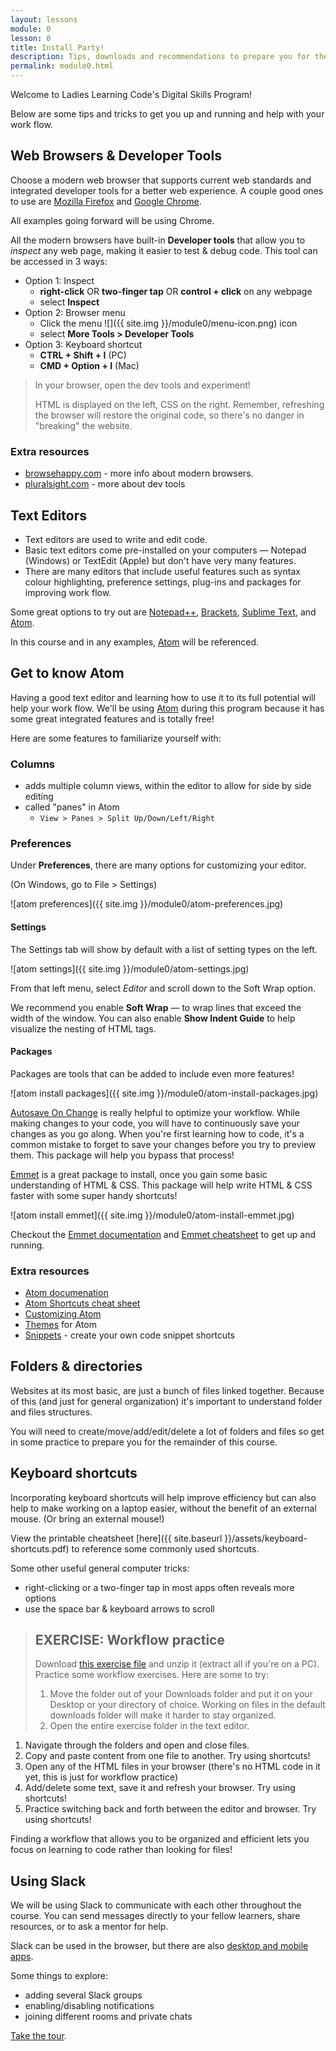 ```yaml
---
layout: lessons
module: 0
lesson: 0
title: Install Party!
description: Tips, downloads and recommendations to prepare you for the course.
permalink: module0.html
---
```



Welcome to Ladies Learning Code's Digital Skills Program!

Below are some tips and tricks to get you up and running and help with your work flow.

<div class="summary">

## Web Browsers & Developer Tools

</div>

<div class="details">

Choose a modern web browser that supports current web standards and integrated developer tools for a better web experience. A couple good ones to use are [Mozilla Firefox](https://www.mozilla.org/en-US/firefox/new/) and [Google Chrome](https://www.google.com/intl/en-CA/chrome/browser/).

All examples going forward will be using Chrome.

All the modern browsers have built-in **Developer tools** that allow you to *inspect* any web page, making it easier to test & debug code. This tool can be accessed in 3 ways:

* Option 1: Inspect
  * **right-click** OR **two-finger tap** OR **control + click** on any webpage
  * select **Inspect**
* Option 2: Browser menu
  * Click the menu <span class="menu-icon">![]({{ site.img }}/module0/menu-icon.png)</span> icon
  * select **More Tools > Developer Tools**
* Option 3: Keyboard shortcut
  * **CTRL + Shift + I** (PC)
  * **CMD + Option + I** (Mac)

> In your browser, open the dev tools and experiment!  
>
> HTML is displayed on the left, CSS on the right. Remember, refreshing the browser will restore the original code, so there's no danger in "breaking" the website.

### Extra resources

* [browsehappy.com](http://browsehappy.com) - more info about modern browsers.
* [pluralsight.com](https://www.pluralsight.com/search?q=chrome%20developer%20tools) - more about dev tools

</div>

## Text Editors

* Text editors are used to write and edit code.
* Basic text editors come pre-installed on your computers &mdash; Notepad (Windows) or TextEdit (Apple) but don't have very many features.
* There are many editors that include useful features such as syntax colour highlighting, preference settings, plug-ins and packages for improving work flow.

Some great options to try out are [Notepad++](http://notepad-plus-plus.org/), [Brackets](http://brackets.io), [Sublime Text](http://www.sublimetext.com/), and [Atom](https://atom.io/).

In this course and in any examples, [Atom](https://atom.io/) will be referenced.

## Get to know Atom

Having a good text editor and learning how to use it to its full potential will help your work flow.  We'll be using [Atom](http://atom.io) during this program because it has some great integrated features and is totally free!

Here are some features to familiarize yourself with:

<div class="summary">

### Columns

</div>

<div class="details">

* adds multiple column views, within the editor to allow for side by side editing
* called "panes" in Atom  
  * `View > Panes > Split Up/Down/Left/Right`

</div>


### Preferences
Under **Preferences**, there are many options for customizing your editor.

(On Windows, go to File > Settings)

![atom preferences]({{ site.img }}/module0/atom-preferences.jpg)

#### Settings

The Settings tab will show by default with a list of setting types on the left.

![atom settings]({{ site.img }}/module0/atom-settings.jpg)

From that left menu, select *Editor* and scroll down to the Soft Wrap option.

We recommend you enable **Soft Wrap** &mdash; to wrap lines that exceed the width of the window.
You can also enable **Show Indent Guide** to help visualize the nesting of HTML tags.

<div class="summary">

#### Packages

</div>

<div class="details">

Packages are tools that can be added to include even more features!

![atom install packages]({{ site.img }}/module0/atom-install-packages.jpg)

[Autosave On Change](https://atom.io/packages/autosave-onchange) is really helpful to optimize your workflow. While making changes to your code, you will have to continuously save your changes as you go along. When you're first learning how to code, it's a common mistake to forget to save your changes before you try to preview them. This package will help you bypass that process!

[Emmet](http://docs.emmet.io/abbreviations/syntax/) is a great package to install, once you gain some basic understanding of HTML & CSS. This package will help write HTML & CSS faster with some super handy shortcuts!

![atom install emmet]({{ site.img }}/module0/atom-install-emmet.jpg)

Checkout the [Emmet documentation](http://docs.emmet.io/abbreviations/syntax/) and [Emmet cheatsheet](http://docs.emmet.io/cheat-sheet/) to get up and running.

### Extra resources
* [Atom documenation](https://atom.io/docs)
* [Atom Shortcuts cheat sheet](https://bugsnag.com/blog/atom-editor-cheat-sheet)
* [Customizing Atom](https://atom.io/docs/v0.61.0/customizing-atom)
* [Themes](https://atom.io/themes) for Atom
* [Snippets](https://github.com/atom/snippets) - create your own code snippet shortcuts

</div>

## Folders & directories
Websites at its most basic, are just a bunch of files linked together. Because of this (and just for general organization) it's important to understand folder and files structures.

You will need to create/move/add/edit/delete a lot of folders and files so get in some practice to prepare you for the remainder of this course.


## Keyboard shortcuts

Incorporating keyboard shortcuts will help improve efficiency but can also help to make working on a laptop easier, without the benefit of an external mouse. (Or bring an external mouse!)

View the printable cheatsheet [here]({{ site.baseurl }}/assets/keyboard-shortcuts.pdf) to reference some commonly used shortcuts.

Some other useful general computer tricks:

* right-clicking or a two-finger tap in most apps often reveals more options
* use the space bar & keyboard arrows to scroll

> ## EXERCISE: Workflow practice
>
> Download [this exercise file](exercises/module0/workflow.zip) and unzip it (extract all if you're on a PC). Practice some workflow exercises.  Here are some to try:
>
> 1. Move the folder out of your Downloads folder and put it on your Desktop or your directory of choice.  Working on files in the default downloads folder will make it harder to stay organized.
> 1. Open the entire exercise folder in the text editor.
1. Navigate through the folders and open and close files.
1. Copy and paste content from one file to another.  Try using shortcuts!
1. Open any of the HTML files in your browser (there's no HTML code in it yet, this is just for workflow practice)
1. Add/delete some text, save it and refresh your browser.  Try using shortcuts!
1. Practice switching back and forth between the editor and browser. Try using shortcuts!

Finding a workflow that allows you to be organized and efficient lets you focus on learning to code rather than looking for files!


## Using Slack
We will be using Slack to communicate with each other throughout the course. You can send messages directly to your fellow learners, share resources, or to ask a mentor for help.

Slack can be used in the browser, but there are also [desktop and mobile apps](https://slack.com/apps).

Some things to explore:

- adding several Slack groups
- enabling/disabling notifications
- joining different rooms and private chats

[Take the tour](https://slack.com/is).

